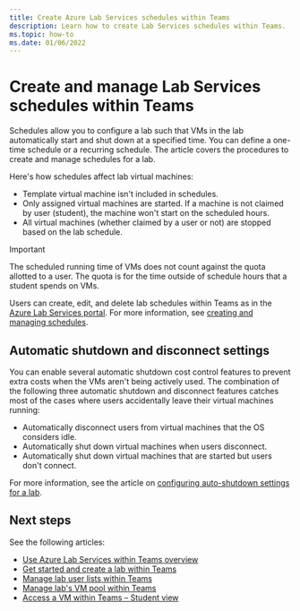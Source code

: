 ```yaml
---
title: Create Azure Lab Services schedules within Teams
description: Learn how to create Lab Services schedules within Teams. 
ms.topic: how-to
ms.date: 01/06/2022
---
```


# Create and manage Lab Services schedules within Teams

Schedules allow you to configure a lab such that VMs in the lab automatically start and shut down at a specified time. You can define a one-time schedule or a recurring schedule. The article covers the procedures to create and manage schedules for a lab.

Here's how schedules affect lab virtual machines:

- Template virtual machine isn't included in schedules.
- Only assigned virtual machines are started. If a machine is not claimed by user (student), the machine won't start on the scheduled hours.
- All virtual machines (whether claimed by a user or not) are stopped based on the lab schedule.

> [!IMPORTANT]
> The scheduled running time of VMs does not count against the quota allotted to a user. The quota is for the time outside of schedule hours that a student spends on VMs.

Users can create, edit, and delete lab schedules within Teams as in the [Azure Lab Services portal](https://labs.azure.com). For more information, see [creating and managing schedules](how-to-create-schedules-within-teams.md).

## Automatic shutdown and disconnect settings

You can enable several automatic shutdown cost control features to prevent extra costs when the VMs aren't being actively used. The combination of the following three automatic shutdown and disconnect features catches most of the cases where users accidentally leave their virtual machines running:

- Automatically disconnect users from virtual machines that the OS considers idle.
- Automatically shut down virtual machines when users disconnect.
- Automatically shut down virtual machines that are started but users don't connect.

For more information, see the article on [configuring auto-shutdown settings for a lab](how-to-enable-shutdown-disconnect.md).

## Next steps

See the following articles:

- [Use Azure Lab Services within Teams overview](lab-services-within-teams-overview.md)
- [Get started and create a lab within Teams](how-to-get-started-create-lab-within-teams.md)
- [Manage lab user lists within Teams](how-to-manage-user-lists-within-teams.md)
- [Manage lab's VM pool within Teams](how-to-manage-vm-pool-within-teams.md)
- [Access a VM within Teams – Student view](how-to-access-vm-for-students-within-teams.md)
